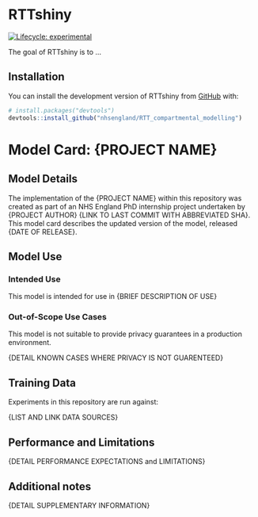 
<!-- README.md is generated from README.Rmd. Please edit that file -->

# RTTshiny

<!-- badges: start -->

[![Lifecycle:
experimental](https://img.shields.io/badge/lifecycle-experimental-orange.svg)](https://lifecycle.r-lib.org/articles/stages.html#experimental)
<!-- badges: end -->

The goal of RTTshiny is to …

## Installation

You can install the development version of RTTshiny from
[GitHub](https://github.com/) with:

``` r
# install.packages("devtools")
devtools::install_github("nhsengland/RTT_compartmental_modelling")
```

# Model Card: {PROJECT NAME}

## Model Details

The implementation of the {PROJECT NAME} within this repository was
created as part of an NHS England PhD internship project undertaken by
{PROJECT AUTHOR} {LINK TO LAST COMMIT WITH ABBREVIATED SHA}. This model
card describes the updated version of the model, released {DATE OF
RELEASE}.

## Model Use

### Intended Use

This model is intended for use in {BRIEF DESCRIPTION OF USE}

### Out-of-Scope Use Cases

This model is not suitable to provide privacy guarantees in a production
environment.

{DETAIL KNOWN CASES WHERE PRIVACY IS NOT GUARENTEED}

## Training Data

Experiments in this repository are run against:

{LIST AND LINK DATA SOURCES}

## Performance and Limitations

{DETAIL PERFORMANCE EXPECTATIONS and LIMITATIONS}

## Additional notes

{DETAIL SUPPLEMENTARY INFORMATION}
